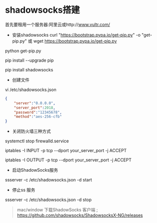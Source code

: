 # shadowsocks搭建
首先要租用一个服务器:阿里云或http://www.vultr.com/
- 安装shadowsocks
curl "https://bootstrap.pypa.io/get-pip.py" -o "get-pip.py"  或 wget https://bootstrap.pypa.io/get-pip.py

python get-pip.py

pip install --upgrade pip

pip install shadowsocks

- 创建文件

vi  /etc/shadowsocks.json

```json
{
    "server":"0.0.0.0",
    "server_port":2018,
    "password":"12345678",
    "method":"aes-256-cfb"
}
```

- 关闭防火墙三种方式

systemctl stop firewalld.service

iptables -I INPUT -p tcp --dport your_server_port -j ACCEPT

iptables -I OUTPUT -p tcp --dport your_server_port -j ACCEPT

- 启动ShadowSocks服务

ssserver -c /etc/shadowsocks.json -d start

- 停止ss 服务   

ssserver -c /etc/shadowsocks.json -d stop

>mac/window 下载ShadowSocks 客户端 ; https://github.com/shadowsocks/ShadowsocksX-NG/releases